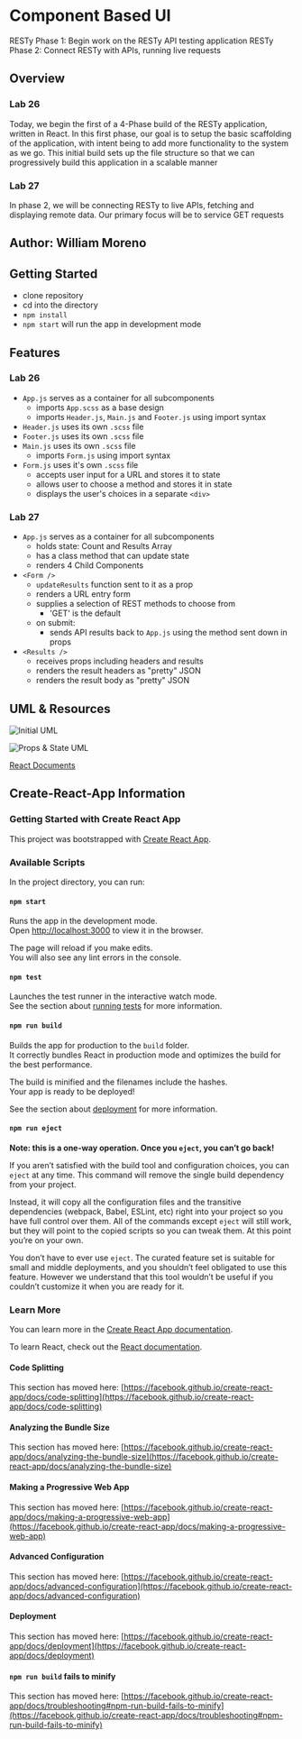 # Component Based UI

RESTy Phase 1: Begin work on the RESTy API testing application
RESTy Phase 2: Connect RESTy with APIs, running live requests

## Overview

### Lab 26
Today, we begin the first of a 4-Phase build of the RESTy application, written in React. In this first phase, our goal is to setup the basic scaffolding of the application, with intent being to add more functionality to the system as we go. This initial build sets up the file structure so that we can progressively build this application in a scalable manner

### Lab 27
In phase 2, we will be connecting RESTy to live APIs, fetching and displaying remote data. Our primary focus will be to service GET requests

## Author: William Moreno

## Getting Started

- clone repository
- cd into the directory
- `npm install` 
- `npm start` will run the app in development mode

## Features

### Lab 26
- `App.js` serves as a container for all subcomponents
  - imports `App.scss` as a base design
  - imports `Header.js`, `Main.js` and `Footer.js` using import syntax
- `Header.js` uses its own `.scss` file
- `Footer.js` uses its own `.scss` file
- `Main.js` uses its own `.scss` file
  - imports `Form.js` using import syntax
- `Form.js` uses it's own `.scss` file
  - accepts user input for a URL and stores it to state
  - allows user to choose a method and stores it in state
  - displays the user's choices in a separate `<div>`

### Lab 27
- `App.js` serves as a container for all subcomponents
  - holds state: Count and Results Array
  - has a class method that can update state
  - renders 4 Child Components
- `<Form />`
  - `updateResults` function sent to it as a prop
  - renders a URL entry form
  - supplies a selection of REST methods to choose from
    - 'GET' is the default
  - on submit:
    - sends API results back to `App.js` using the method sent down in props
- `<Results />`
  - receives props including headers and results
  - renders the result headers as "pretty" JSON
  - renders the result body as "pretty" JSON


## UML & Resources

![Initial UML](./assets/resty-uml-day1.PNG)

![Props & State UML](./assets/lab-27-uml.PNG)

[React Documents](https://reactjs.org/docs/getting-started.html)




## Create-React-App Information

### Getting Started with Create React App

This project was bootstrapped with [Create React App](https://github.com/facebook/create-react-app).

### Available Scripts

In the project directory, you can run:

#### `npm start`

Runs the app in the development mode.\
Open [http://localhost:3000](http://localhost:3000) to view it in the browser.

The page will reload if you make edits.\
You will also see any lint errors in the console.

#### `npm test`

Launches the test runner in the interactive watch mode.\
See the section about [running tests](https://facebook.github.io/create-react-app/docs/running-tests) for more information.

#### `npm run build`

Builds the app for production to the `build` folder.\
It correctly bundles React in production mode and optimizes the build for the best performance.

The build is minified and the filenames include the hashes.\
Your app is ready to be deployed!

See the section about [deployment](https://facebook.github.io/create-react-app/docs/deployment) for more information.

#### `npm run eject`

**Note: this is a one-way operation. Once you `eject`, you can’t go back!**

If you aren’t satisfied with the build tool and configuration choices, you can `eject` at any time. This command will remove the single build dependency from your project.

Instead, it will copy all the configuration files and the transitive dependencies (webpack, Babel, ESLint, etc) right into your project so you have full control over them. All of the commands except `eject` will still work, but they will point to the copied scripts so you can tweak them. At this point you’re on your own.

You don’t have to ever use `eject`. The curated feature set is suitable for small and middle deployments, and you shouldn’t feel obligated to use this feature. However we understand that this tool wouldn’t be useful if you couldn’t customize it when you are ready for it.

### Learn More

You can learn more in the [Create React App documentation](https://facebook.github.io/create-react-app/docs/getting-started).

To learn React, check out the [React documentation](https://reactjs.org/).

#### Code Splitting

This section has moved here: [https://facebook.github.io/create-react-app/docs/code-splitting](https://facebook.github.io/create-react-app/docs/code-splitting)

#### Analyzing the Bundle Size

This section has moved here: [https://facebook.github.io/create-react-app/docs/analyzing-the-bundle-size](https://facebook.github.io/create-react-app/docs/analyzing-the-bundle-size)

#### Making a Progressive Web App

This section has moved here: [https://facebook.github.io/create-react-app/docs/making-a-progressive-web-app](https://facebook.github.io/create-react-app/docs/making-a-progressive-web-app)

#### Advanced Configuration

This section has moved here: [https://facebook.github.io/create-react-app/docs/advanced-configuration](https://facebook.github.io/create-react-app/docs/advanced-configuration)

#### Deployment

This section has moved here: [https://facebook.github.io/create-react-app/docs/deployment](https://facebook.github.io/create-react-app/docs/deployment)

#### `npm run build` fails to minify

This section has moved here: [https://facebook.github.io/create-react-app/docs/troubleshooting#npm-run-build-fails-to-minify](https://facebook.github.io/create-react-app/docs/troubleshooting#npm-run-build-fails-to-minify)
